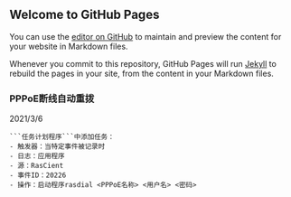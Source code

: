 ## Welcome to GitHub Pages

You can use the [editor on GitHub](https://github.com/Darkloid/darkloid.github.io/edit/main/README.md) to maintain and preview the content for your website in Markdown files.

Whenever you commit to this repository, GitHub Pages will run [Jekyll](https://jekyllrb.com/) to rebuild the pages in your site, from the content in your Markdown files.

### PPPoE断线自动重拨
2021/3/6
```
```任务计划程序```中添加任务：
- 触发器：当特定事件被记录时
- 日志：应用程序
- 源：RasCient
- 事件ID：20226
- 操作：启动程序rasdial <PPPoE名称> <用户名> <密码>
```
